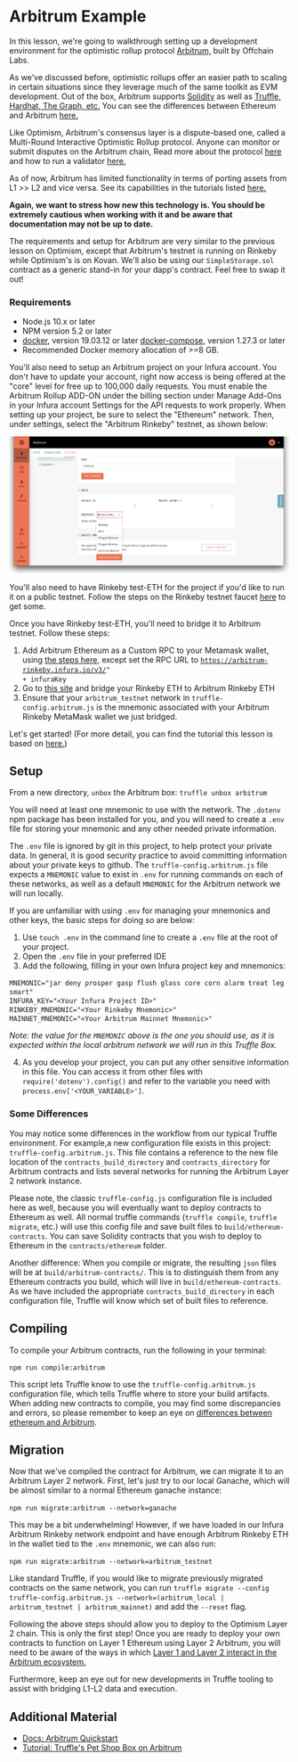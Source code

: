 # Arbitrum Example

In this lesson, we're going to walkthrough setting up a development environment for the optimistic rollup protocol <a href="https://developer.offchainlabs.com/" target="_blank" rel="noopener noreferrer">Arbitrum,</a> built by Offchain Labs.

As we've discussed before, optimistic rollups offer an easier path to scaling in certain situations since they leverage much of the same toolkit as EVM development. Out of the box, Arbitrum supports <a href="https://developer.offchainlabs.com/docs/solidity_support" target="_blank" rel="noopener noreferrer">Solidity</a> as well as <a href="https://developer.offchainlabs.com/docs/frontend_integration" target="_blank" rel="noopener noreferrer">Truffle, Hardhat, The Graph, etc.</a> You can see the differences between Ethereum and Arbitrum <a href="https://developer.offchainlabs.com/docs/differences_overview" target="_blank" rel="noopener noreferrer">here.</a>

Like Optimism, Arbitrum's consensus layer is a dispute-based one, called a Multi-Round Interactive Optimistic Rollup protocol. Anyone can monitor or submit disputes on the Arbitrum chain, Read more about the protocol <a href="https://developer.offchainlabs.com/docs/Rollup_Protocol" target="_blank" rel="noopener noreferrer">here</a> and how to run a validator <a href="https://developer.offchainlabs.com/docs/inside_arbitrum#validators" target="_blank" rel="noopener noreferrer">here.</a>

As of now, Arbitrum has limited functionality in terms of porting assets from L1 >> L2 and vice versa. See its capabilities in the tutorials listed <a href="https://developer.offchainlabs.com/docs/tutorials" target="_blank" rel="noopener noreferrer">here.</a>

**Again, we want to stress how new this technology is. You should be extremely cautious when working with it and be aware that documentation may not be up to date.**

The requirements and setup for Arbitrum are very similar to the previous lesson on Optimism, except that Arbitrum's testnet is running on Rinkeby while Optimism's is on Kovan. We'll also be using our <code>SimpleStorage.sol</code> contract as a generic stand-in for your dapp's contract. Feel free to swap it out!

### Requirements

- Node.js 10.x or later
- NPM version 5.2 or later
- <a href="https://docs.docker.com/get-docker/" target="_blank" rel="noopener noreferrer">docker</a>, version 19.03.12 or later
<a href="https://docs.docker.com/compose/install/" target="_blank" rel="noopener noreferrer">docker-compose</a>, version 1.27.3 or later
- Recommended Docker memory allocation of >=8 GB.

You'll also need to setup an Arbitrum project on your Infura account. You don't have to update your account, right now access is being offered at the "core" level for free up to 100,000 daily requests. You must enable the Arbitrum Rollup ADD-ON under the billing section under Manage Add-Ons in your Infura account Settings for the API requests to work properly. When setting up your project, be sure to select the "Ethereum" network. Then, under settings, select the "Arbitrum Rinkeby" testnet, as shown below:

![Setting up an Infura project for Arbitrum testnet](../../../img/S08/arbitrum-tutorial-1.png)

You'll also need to have Rinkeby test-ETH for the project if you'd like to run it on a public testnet. Follow the steps on the Rinkeby testnet faucet <a href="https://www.rinkeby.io/#faucet" target="_blank" rel="noopener noreferrer">here</a> to get some.

Once you have Rinkeby test-ETH, you'll need to bridge it to Arbitrum testnet. Follow these steps:

1. Add Arbitrum Ethereum as a Custom RPC to your Metamask wallet, using <a href="https://developer.offchainlabs.com/docs/public_testnet#connecting-to-the-chain" target="_blank" rel="noopener noreferrer">the steps here,</a> except set the RPC URL to <code>https://arbitrum-rinkeby.infura.io/v3/" + infuraKey</code>
2. Go to <a href="https://bridge.arbitrum.io/" target="_blank" rel="noopener noreferrer">this site</a> and bridge your Rinkeby ETH to Arbitrum Rinkeby ETH
3. Ensure that your <code>arbitrum_testnet</code> network in <code>truffle-config.arbitrum.js</code> is the mnemonic associated with your Arbitrum Rinkeby MetaMask wallet we just bridged.

Let's get started! (For more detail, you can find the tutorial this lesson is based on <a href="https://www.trufflesuite.com/boxes/arbitrum" target="_blank" rel="noopener noreferrer">here.</a>)

## Setup

From a new directory, `unbox` the Arbitrum box:
```truffle unbox arbitrum```

You will need at least one mnemonic to use with the network. The `.dotenv` npm package has been installed for you, and you will need to create a `.env` file for storing your mnemonic and any other needed private information.

The `.env` file is ignored by git in this project, to help protect your private data. In general, it is good security practice to avoid committing information about your private keys to github. The `truffle-config.arbitrum.js` file expects a `MNEMONIC` value to exist in `.env` for running commands on each of these networks, as well as a default `MNEMONIC` for the Arbitrum network we will run locally.

If you are unfamiliar with using `.env` for managing your mnemonics and other keys, the basic steps for doing so are below:

1. Use `touch .env` in the command line to create a `.env` file at the root of your project.
2. Open the `.env` file in your preferred IDE
3. Add the following, filling in your own Infura project key and mnemonics:

```
MNEMONIC="jar deny prosper gasp flush glass core corn alarm treat leg smart"
INFURA_KEY="<Your Infura Project ID>"
RINKEBY_MNEMONIC="<Your Rinkeby Mnemonic>"
MAINNET_MNEMONIC="<Your Arbitrum Mainnet Mnemonic>"
```

_Note: the value for the `MNEMONIC` above is the one you should use, as it is expected within the local arbitrum network we will run in this Truffle Box._

4. As you develop your project, you can put any other sensitive information in this file. You can access it from other files with `require('dotenv').config()` and refer to the variable you need with `process.env['<YOUR_VARIABLE>']`.

### Some Differences

You may notice some differences in the workflow from our typical Truffle environment. For example,a new configuration file exists in this project: `truffle-config.arbitrum.js`. This file contains a reference to the new file location of the `contracts_build_directory` and `contracts_directory` for Arbitrum contracts and lists several networks for running the Arbitrum Layer 2 network instance.

Please note, the classic `truffle-config.js` configuration file is included here as well, because you will eventually want to deploy contracts to Ethereum as well. All normal truffle commands (`truffle compile`, `truffle migrate`, etc.) will use this config file and save built files to `build/ethereum-contracts`. You can save Solidity contracts that you wish to deploy to Ethereum in the `contracts/ethereum` folder.

Another difference: When you compile or migrate, the resulting `json` files will be at `build/arbitrum-contracts/`. This is to distinguish them from any Ethereum contracts you build, which will live in `build/ethereum-contracts`. As we have included the appropriate `contracts_build_directory` in each configuration file, Truffle will know which set of built files to reference.

## Compiling

To compile your Arbitrum contracts, run the following in your terminal:

```
npm run compile:arbitrum
```

This script lets Truffle know to use the `truffle-config.arbitrum.js` configuration file, which tells Truffle where to store your build artifacts. When adding new contracts to compile, you may find some discrepancies and errors, so please remember to keep an eye on [differences between ethereum and Arbitrum](https://developer.offchainlabs.com/docs/differences_overview).

## Migration

Now that we've compiled the contract for Arbitrum, we can migrate it to an Arbitrum Layer 2 network. First, let's just try to our local Ganache, which will be almost similar to a normal Ethereum ganache instance:

```npm run migrate:arbitrum --network=ganache```

This may be a bit underwhelming! However, if we have loaded in our Infura Arbitrum Rinkeby network endpoint and have enough Arbitrum Rinkeby ETH in the wallet tied to the `.env` mnemonic, we can also run:

```npm run migrate:arbitrum --network=arbitrum_testnet```

Like standard Truffle, if you would like to migrate previously migrated contracts on the same network, you can run `truffle migrate --config truffle-config.arbitrum.js --network=(arbitrum_local | arbitrum_testnet | arbitrum_mainnet)` and add the `--reset` flag.

Following the above steps should allow you to deploy to the Optimism Layer 2 chain. This is only the first step! Once you are ready to deploy your own contracts to function on Layer 1 Ethereum using Layer 2 Arbitrum, you will need to be aware of the ways in which <a href="https://developer.offchainlabs.com/docs/bridging_assets" target="_blank" rel="noopener noreferrer">Layer 1 and Layer 2 interact in the Arbitrum ecosystem.</a>

Furthermore, keep an eye out for new developments in Truffle tooling to assist with bridging L1-L2 data and execution.

## Additional Material
- <a href="https://developer.offchainlabs.com/docs/developer_quickstart" target="_blank" rel="noopener noreferrer">Docs: Arbitrum Quickstart</a>
- <a href="https://github.com/OffchainLabs/arbitrum-tutorials/tree/master/packages/demo-dapp-pet-shop" target="_blank" rel="noopener noreferrer">Tutorial: Truffle's Pet Shop Box on Arbitrum</a>
